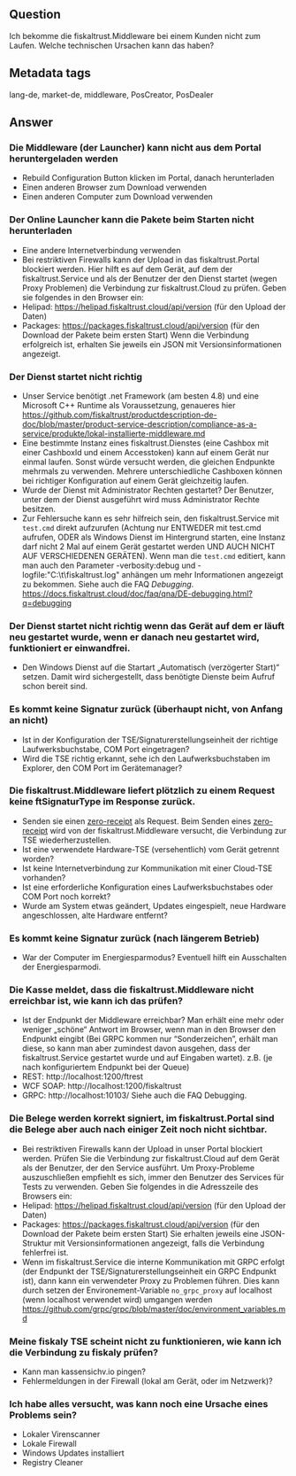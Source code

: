 ## Question
Ich bekomme die fiskaltrust.Middleware bei einem Kunden nicht zum Laufen. Welche technischen Ursachen kann das haben?

## Metadata tags
lang-de, market-de, middleware, PosCreator, PosDealer

## Answer

### Die Middleware (der Launcher) kann nicht aus dem Portal heruntergeladen werden
* Rebuild Configuration Button klicken im Portal, danach herunterladen
* Einen anderen Browser zum Download verwenden
* Einen anderen Computer zum Download verwenden
	
### Der Online Launcher kann die Pakete beim Starten nicht herunterladen
* Eine andere Internetverbindung verwenden
* Bei restriktiven Firewalls kann der Upload in das fiskaltrust.Portal blockiert werden. Hier hilft es auf dem Gerät, auf dem der fiskaltrust.Service und als der Benutzer der den Dienst startet (wegen Proxy Problemen) die Verbindung zur fiskaltrust.Cloud zu prüfen. Geben sie folgendes in den Browser ein:
* Helipad:             https://helipad.fiskaltrust.cloud/api/version (für den Upload der Daten)
* Packages:           https://packages.fiskaltrust.cloud/api/version (für den Download der Pakete beim ersten Start)
Wenn die Verbindung erfolgreich ist, erhalten Sie jeweils ein JSON mit Versionsinformationen angezeigt.

### Der Dienst startet nicht richtig
* Unser Service benötigt .net Framework (am besten 4.8) und eine Microsoft C++ Runtime als Voraussetzung, genaueres hier https://github.com/fiskaltrust/productdescription-de-doc/blob/master/product-service-description/compliance-as-a-service/produkte/lokal-installierte-middleware.md
* Eine bestimmte Instanz eines fiskaltrust.Dienstes (eine Cashbox mit einer CashboxId und einem Accesstoken) kann auf einem Gerät nur einmal laufen. Sonst würde versucht werden, die gleichen Endpunkte mehrmals zu verwenden. Mehrere unterschiedliche Cashboxen können bei richtiger Konfiguration auf einem Gerät gleichzeitig laufen.
* Wurde der Dienst mit Administrator Rechten gestartet? Der Benutzer, unter dem der Dienst ausgeführt wird muss Administrator Rechte besitzen.
* Zur Fehlersuche kann es sehr hilfreich sein, den fiskaltrust.Service mit ```test.cmd``` direkt aufzurufen (Achtung nur ENTWEDER mit test.cmd aufrufen, ODER als Windows Dienst im Hintergrund starten, eine Instanz darf nicht 2 Mal auf einem Gerät gestartet werden UND AUCH NICHT AUF VERSCHIEDENEN GERÄTEN). Wenn man die ```test.cmd``` editiert, kann man auch den Parameter -verbosity:debug und -logfile:"C:\t\fiskaltrust.log" anhängen um mehr Informationen angezeigt zu bekommen. Siehe auch die FAQ _Debugging_. https://docs.fiskaltrust.cloud/doc/faq/qna/DE-debugging.html?q=debugging


### Der Dienst startet nicht richtig wenn das Gerät auf dem er läuft neu gestartet wurde, wenn er danach neu gestartet wird, funktioniert er einwandfrei.
* Den Windows Dienst auf die Startart „Automatisch (verzögerter Start)“ setzen. Damit wird sichergestellt, dass benötigte Dienste beim Aufruf schon bereit sind.


### Es kommt keine Signatur zurück (überhaupt nicht, von Anfang an nicht)
* Ist in der Konfiguration der TSE/Signaturerstellungseinheit der richtige Laufwerksbuchstabe, COM Port eingetragen?
* Wird die TSE richtig erkannt, sehe ich den Laufwerksbuchstaben im Explorer, den COM Port im Gerätemanager?

### Die fiskaltrust.Middleware liefert plötzlich zu einem Request keine ftSignaturType im Response zurück.
* Senden sie einen [zero-receipt](https://docs.fiskaltrust.cloud/doc/interface-doc/doc/appendix-de-kassensichv/reference-tables/type-of-receipt-ftreceiptcase.html#type-of-receipt-ftreceiptcase) als Request. Beim Senden eines [zero-receipt](https://docs.fiskaltrust.cloud/doc/interface-doc/doc/appendix-de-kassensichv/reference-tables/type-of-receipt-ftreceiptcase.html#type-of-receipt-ftreceiptcase) wird von der fiskaltrust.Middleware versucht, die Verbindung zur TSE wiederherzustellen. 
* Ist eine verwendete Hardware-TSE (versehentlich) vom Gerät getrennt worden?
* Ist keine Internetverbindung zur Kommunikation mit einer Cloud-TSE vorhanden?
* Ist eine erforderliche Konfiguration eines Laufwerksbuchstabes oder COM Port noch korrekt?
* Wurde am System etwas geändert, Updates eingespielt, neue Hardware angeschlossen, alte Hardware entfernt?


### Es kommt keine Signatur zurück (nach längerem Betrieb)
* War der Computer im Energiesparmodus? Eventuell hilft ein Ausschalten der Energiesparmodi.

### Die Kasse meldet, dass die fiskaltrust.Middleware nicht erreichbar ist, wie kann ich das prüfen?
* Ist der Endpunkt der Middleware erreichbar? Man erhält eine mehr oder weniger „schöne“ Antwort im Browser, wenn man in den Browser den Endpunkt eingibt (Bei GRPC kommen nur “Sonderzeichen”, erhält man diese, so kann man aber zumindest davon ausgehen, dass der fiskaltrust.Service gestartet wurde und auf Eingaben wartet).
z.B. (je nach konfiguriertem Endpunkt bei der Queue)
* REST:      http://localhost:1200/ftrest 
* WCF SOAP:  http://localhost:1200/fiskaltrust
* GRPC:      http://localhost:10103/ 
Siehe auch die FAQ Debugging.

### Die Belege werden korrekt signiert, im fiskaltrust.Portal sind die Belege aber auch nach einiger Zeit noch nicht sichtbar.
* Bei restriktiven Firewalls kann der Upload in unser Portal blockiert werden. Prüfen Sie die Verbindung zur fiskaltrust.Cloud auf dem Gerät als der Benutzer, der den Service ausführt. Um Proxy-Probleme auszuschließen empfiehlt es sich, immer den Benutzer des Services für Tests zu verwenden.  Geben Sie folgendes in die Adresszeile des Browsers ein:
* Helipad:             https://helipad.fiskaltrust.cloud/api/version (für den Upload der Daten)
* Packages:           https://packages.fiskaltrust.cloud/api/version (für den Download der Pakete beim ersten Start)
Sie erhalten jeweils eine JSON-Struktur mit Versionsinformationen angezeigt, falls die Verbindung fehlerfrei ist.
* Wenn im fiskaltrust.Service die interne Kommunikation mit GRPC erfolgt (der Endpunkt der TSE/Signaturerstellungseinheit ein GRPC Endpunkt ist), dann kann ein verwendeter Proxy zu Problemen führen. Dies kann durch setzen der Environement-Variable ```no_grpc_proxy``` auf localhost (wenn localhost verwendet wird) umgangen werden https://github.com/grpc/grpc/blob/master/doc/environment_variables.md 


### Meine fiskaly TSE scheint nicht zu funktionieren, wie kann ich die Verbindung zu fiskaly prüfen?	
* Kann man kassensichv.io pingen?
* Fehlermeldungen in der Firewall (lokal am Gerät, oder im Netzwerk)?

### Ich habe alles versucht, was kann noch eine Ursache eines Problems sein?
* Lokaler Virenscanner
* Lokale Firewall
* Windows Updates installiert
* Registry Cleaner
